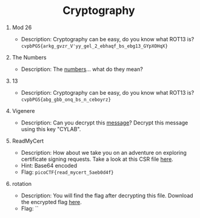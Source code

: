 <h1 align="center">Cryptography</h1>

1. Mod 26
    - Description: Cryptography can be easy, do you know what ROT13 is? `cvpbPGS{arkg_gvzr_V'yy_gel_2_ebhaqf_bs_ebg13_GYpXOHqX}`

2. The Numbers
    - Description: The [numbers](file/The_Numbers/the_numbers.png)... what do they mean?

3. 13
    - Description: Cryptography can be easy, do you know what ROT13 is? `cvpbPGS{abg_gbb_onq_bs_n_ceboyrz}`

4. Vigenere
    - Description: Can you decrypt this [message](file/Vigenere/cipher.txt)? Decrypt this message using this key "CYLAB".

5. ReadMyCert
    - Description: How about we take you on an adventure on exploring certificate signing requests. Take a look at this CSR file [here](file/ReadMyCert/readmycert.csr).
    - Hint: Base64 encoded
    - Flag: `picoCTF{read_mycert_5aeb0d4f}`

6. rotation
    - Description: You will find the flag after decrypting this file. Download the encrypted flag [here](file/rotation/encrypted.txt).
    - Flag: ``
